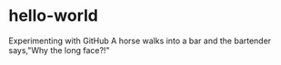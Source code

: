 # hello-world
Experimenting with GitHub
A horse walks into a bar and the bartender says,"Why the long face?!"

